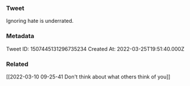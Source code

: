 ### Tweet
Ignoring hate is underrated.

### Metadata
Tweet ID: 1507445131296735234
Created At: 2022-03-25T19:51:40.000Z

### Related
[[2022-03-10 09-25-41 Don't think about what others think of you]]

